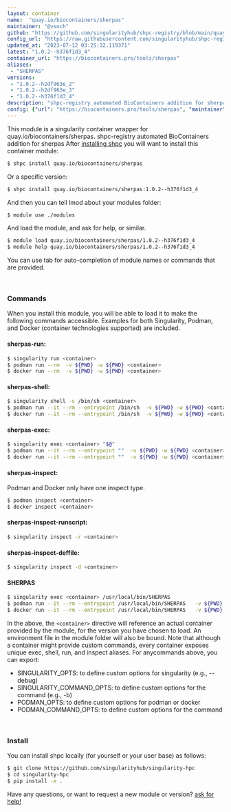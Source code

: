 ```yaml
---
layout: container
name:  "quay.io/biocontainers/sherpas"
maintainer: "@vsoch"
github: "https://github.com/singularityhub/shpc-registry/blob/main/quay.io/biocontainers/sherpas/container.yaml"
config_url: "https://raw.githubusercontent.com/singularityhub/shpc-registry/main/quay.io/biocontainers/sherpas/container.yaml"
updated_at: "2023-07-12 03:25:32.119371"
latest: "1.0.2--h376f1d3_4"
container_url: "https://biocontainers.pro/tools/sherpas"
aliases:
 - "SHERPAS"
versions:
 - "1.0.2--h2df963e_2"
 - "1.0.2--h2df963e_3"
 - "1.0.2--h376f1d3_4"
description: "shpc-registry automated BioContainers addition for sherpas"
config: {"url": "https://biocontainers.pro/tools/sherpas", "maintainer": "@vsoch", "description": "shpc-registry automated BioContainers addition for sherpas", "latest": {"1.0.2--h376f1d3_4": "sha256:4b6d6d5d0e8f80798d1546baa76369455235d3de76dcd7f5bc89a3436d3ee271"}, "tags": {"1.0.2--h2df963e_2": "sha256:33063490cbf9298117682f7960e9c98d39313fd5eedd3af74c953b72c838d83b", "1.0.2--h2df963e_3": "sha256:79e346d8b5274eef1555e0a9a95e29d8fae8ab91c14b97f099a54df28e57d544", "1.0.2--h376f1d3_4": "sha256:4b6d6d5d0e8f80798d1546baa76369455235d3de76dcd7f5bc89a3436d3ee271"}, "docker": "quay.io/biocontainers/sherpas", "aliases": {"SHERPAS": "/usr/local/bin/SHERPAS"}}
---
```


This module is a singularity container wrapper for quay.io/biocontainers/sherpas.
shpc-registry automated BioContainers addition for sherpas
After [installing shpc](#install) you will want to install this container module:


```bash
$ shpc install quay.io/biocontainers/sherpas
```

Or a specific version:

```bash
$ shpc install quay.io/biocontainers/sherpas:1.0.2--h376f1d3_4
```

And then you can tell lmod about your modules folder:

```bash
$ module use ./modules
```

And load the module, and ask for help, or similar.

```bash
$ module load quay.io/biocontainers/sherpas/1.0.2--h376f1d3_4
$ module help quay.io/biocontainers/sherpas/1.0.2--h376f1d3_4
```

You can use tab for auto-completion of module names or commands that are provided.

<br>

### Commands

When you install this module, you will be able to load it to make the following commands accessible.
Examples for both Singularity, Podman, and Docker (container technologies supported) are included.

#### sherpas-run:

```bash
$ singularity run <container>
$ podman run --rm  -v ${PWD} -w ${PWD} <container>
$ docker run --rm  -v ${PWD} -w ${PWD} <container>
```

#### sherpas-shell:

```bash
$ singularity shell -s /bin/sh <container>
$ podman run --it --rm --entrypoint /bin/sh  -v ${PWD} -w ${PWD} <container>
$ docker run --it --rm --entrypoint /bin/sh  -v ${PWD} -w ${PWD} <container>
```

#### sherpas-exec:

```bash
$ singularity exec <container> "$@"
$ podman run --it --rm --entrypoint ""  -v ${PWD} -w ${PWD} <container> "$@"
$ docker run --it --rm --entrypoint ""  -v ${PWD} -w ${PWD} <container> "$@"
```

#### sherpas-inspect:

Podman and Docker only have one inspect type.

```bash
$ podman inspect <container>
$ docker inspect <container>
```

#### sherpas-inspect-runscript:

```bash
$ singularity inspect -r <container>
```

#### sherpas-inspect-deffile:

```bash
$ singularity inspect -d <container>
```


#### SHERPAS

```bash
$ singularity exec <container> /usr/local/bin/SHERPAS
$ podman run --it --rm --entrypoint /usr/local/bin/SHERPAS   -v ${PWD} -w ${PWD} <container> -c " $@"
$ docker run --it --rm --entrypoint /usr/local/bin/SHERPAS   -v ${PWD} -w ${PWD} <container> -c " $@"
```



In the above, the `<container>` directive will reference an actual container provided
by the module, for the version you have chosen to load. An environment file in the
module folder will also be bound. Note that although a container
might provide custom commands, every container exposes unique exec, shell, run, and
inspect aliases. For anycommands above, you can export:

 - SINGULARITY_OPTS: to define custom options for singularity (e.g., --debug)
 - SINGULARITY_COMMAND_OPTS: to define custom options for the command (e.g., -b)
 - PODMAN_OPTS: to define custom options for podman or docker
 - PODMAN_COMMAND_OPTS: to define custom options for the command

<br>

### Install

You can install shpc locally (for yourself or your user base) as follows:

```bash
$ git clone https://github.com/singularityhub/singularity-hpc
$ cd singularity-hpc
$ pip install -e .
```

Have any questions, or want to request a new module or version? [ask for help!](https://github.com/singularityhub/singularity-hpc/issues)